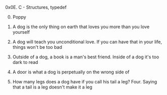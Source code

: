 0x0E. C - Structures, typedef

0. Poppy

1. A dog is the only thing on earth that loves you more than you love yourself

2. A dog will teach you unconditional love. If you can have that in your life, things won't be too bad

3. Outside of a dog, a book is a man's best friend. Inside of a dog it's too dark to read

4. A door is what a dog is perpetually on the wrong side of

5. How many legs does a dog have if you call his tail a leg? Four. Saying that a tail is a leg doesn't make it a leg
